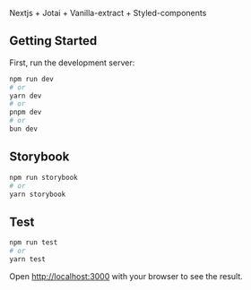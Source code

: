Nextjs + Jotai + Vanilla-extract + Styled-components 

## Getting Started

First, run the development server:

```bash
npm run dev
# or
yarn dev
# or
pnpm dev
# or
bun dev
```

## Storybook

```bash
npm run storybook
# or
yarn storybook 
```

## Test

```bash
npm run test
# or
yarn test
```

Open [http://localhost:3000](http://localhost:3000) with your browser to see the result.

